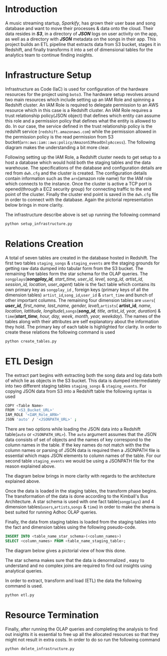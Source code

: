 # 
# Introduction
A music streaming startup, *Sparkify*, has grown their user base and song database and want to move their processes & data onto the cloud. Their data resides in ***S3***, in a directory of ***JSON*** logs on user activity on the app, as well as a directory with ***JSON*** metadata on the songs in their app.
This project builds an ETL pipeline that extracts data from S3 bucket, stages it in Redshift, and finally transforms it into a set of dimensional tables for the analytics team to continue finding insights.

# Infrastructure Setup

Infrastructure as Code (IaC) is used for configuration of the hardware resources for the project using `boto3`. The hardware setup revolves around two main resources which include setting up an IAM Role and spinning a Redshift cluster. An IAM Role is required to delegate permission to an AWS resource which in this case is a Redshift cluster. An IAM Role requires a trust relationship policy(JSON object) that defines which entity can assume this role and a permission policy that defines what the entity is allowed to do. In our case, the service defined in the trust relationship policy is the redshift service (`redshift.amazonaws.com`) while the permission allowed in the permission policy is the read permission from S3 bucket(`arn:aws:iam::aws:policy/AmazonS3ReadOnlyAccess`). The following diagram makes the understanding a bit more clear.


Following setting up the IAM Role, a Redshift cluster needs to get setup to a host a database which would hold both the staging tables and the data warehouse. The specifications of the database and configuration details are red from `dwh.cfg` and the cluster is created.  The configuration details contain information such as the `arn`(amazon role name) for the IAM role which connects to the instance. Once the cluster is active a TCP port is opened(through a EC2 security group) for connecting traffic to the end point of the cluster. Finally the cluster end point is saved in the `dwh.cfg` file in order to connect with the database. Again the pictorial representation below brings in more clarity.

The infrastructure describe above is set up running the following command
```bash
python setup_infrastructure.py
```

# Relations Creation
A total of seven tables are created in the database hosted in Redshift. The first two tables `staging_songs` & `staging_events` are the staging grounds for getting raw data dumped into tabular form from the S3 bucket. The remaining five tables form the star schema for the OLAP queries. The `songplays`(***songplay_id**, start_time, user_id, level, song_id, artist_id, session_id, location, user_agent*) table is the fact table which contains its own primary key as `songplay_id` , foreign keys (primary keys of all the dimension tables) `artist_id`,`song_id`,`user_id` & `start_time` and bunch of other important columns. The remaining four dimension tables are `users`(  _**user_id,** first_name, last_name, gender, level_),`artists`( **artist_id**, *name, location, lattitude, longitude*),`songs`(***song_id**, title, artist_id, year, duration*) & `time`(***start_time**, hour, day, week, month, year, weekday*). 	The names of the tables along with their attributes are self explanatory about the information they hold. The primary key of each table is highlighted for clarity.
In order to create these relations the following command is used
```bash
python create_tables.py
``` 

# ETL Design
The extract part begins with extracting both the song data and log data both of which lie as objects in the S3 bucket. This data is dumped intermediately into two different staging tables `staging_songs` & `staging_events`. For copying JSON data from S3 into a Redshift table the following syntax is used
```bash
COPY <Table Name>
FROM '<S3_Bucket_URL>'
IAM_ROLE '<IAM_Role_ARN>' 
JSON 'auto' / '<JSONPATH_URL>' ;
```
There are two options while loading the JSON data into a Redshift table(`auto` or `<JSONPATH_URL>`). The `auto` argument assumes that the JSON data consists of set of objects and the names of key correspond to the column names in the table. If the key names do not match with the the column names or parsing of JSON data is required then a JSONPATH file is essential which maps JSON elements to column names of the table. For our second table `staging_events` we would be using a JSONPATH file for the reason explained above.

The diagram below brings in more clarity with regards to the architecture explained above.

Once the data is loaded in the staging tables, the transform phase begins. The transformation of the data is done according to the Kimball's Bus Architecture. A star schema is used with one fact table(`songplays`) and 4 dimension tables(`users`,`artists`,`songs` & `time`) in order to make the shema is best suited for running Adhoc OLAP queries.

Finally, the data from staging tables is loaded from the staging tables into the fact and dimension tables using the following pseudo-code.
```SQL
INSERT INTO <table_name_star_schema>(<column_names>)
SELECT <column_names> FROM <table_name_staging_table>;
```
The diagram below gives a pictorial view of how this done.

The star schema makes sure that the data is denormalized , easy to understand and no complex joins are required to find out insights using analytical queries.

In order to extract, transform and load (ETL) the data the following command is used.
```bash
python etl.py
```

# Resource Termination
Finally, after running the OLAP queries and completing the analysis to find out insights it is essential to free up all the allocated resources so that they might not result in extra costs. In order to do so run the following command
```bash
python delete_infrastructure.py
```

